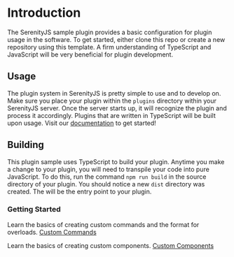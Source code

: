 # Introduction

The SerenityJS sample plugin provides a basic configuration for plugin usage in the software. To get started, either clone this repo or create a new repository using this template. A firm understanding of TypeScript and JavaScript will be very beneficial for plugin development.

## Usage

The plugin system in SerenityJS is pretty simple to use and to develop on. Make sure you place your plugin within the `plugins` directory within your SerenityJS server. Once the server starts up, it will recognize the plugin and process it accordingly. Plugins that are written in TypeScript will be built upon usage. Visit our [documentation](https://serenityjs.net/) to get started!

## Building

This plugin sample uses TypeScript to build your plugin. Anytime you make a change to your plugin, you will need to transpile your code into pure JavaScript. To do this, run the command `npm run build` in the source directory of your plugin. You should notice a new `dist` directory was created. The will be the entry point to your plugin.

### Getting Started
Learn the basics of creating custom commands and the format for overloads. [Custom Commands](./examples/commands/README.md/)

Learn the basics of creating custom components. [Custom Components](./examples/components/README.md/)

